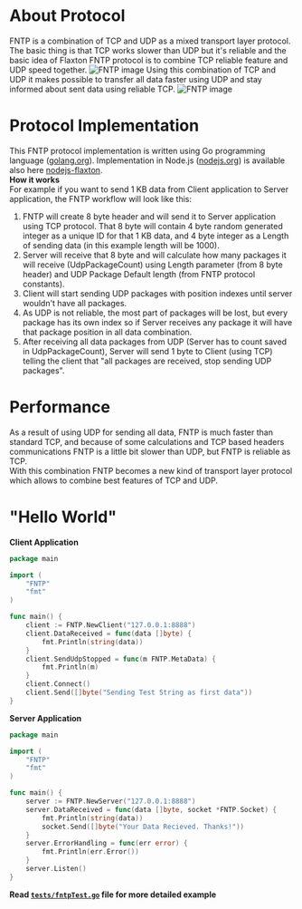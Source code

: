 # About Protocol
FNTP is a combination of TCP and UDP as a mixed transport layer protocol. The basic thing is that TCP works slower than UDP but it's reliable and the basic idea of Flaxton FNTP protocol is to combine TCP reliable feature and UDP speed together. 
<img src="http://flaxton.io/img/fntp.png" alt="FNTP image"/>
Using this combination of TCP and UDP it makes possible to transfer all data faster using UDP and stay informed about sent data using reliable TCP.
<img src="http://flaxton.io/img/fntp1.png" alt="FNTP image"/>
# Protocol Implementation
This FNTP protocol implementation is written using Go programming language (<a href="http://golang.org" target="_blank">golang.org</a>).
Implementation in Node.js (<a href="http://nodejs.org" target="_blank">nodejs.org</a>) is available also here <a href="https://github.com/tigran-bayburtsyan/nodejs-flaxton" target="_blank">nodejs-flaxton</a>.
<br/>
<b>How it works</b>
<br/>
For example if you want to send 1 KB data from Client application to Server application, the FNTP workflow will look like this:
<ol>
<li>FNTP will create 8 byte header and will send it to Server application using TCP protocol. That 8 byte will contain 4 byte random generated integer as a unique ID for that 1 KB data, and 4 byte integer as a Length of sending data (in this example length will be 1000).</li>
<li>Server will receive that 8 byte and will calculate how many packages it will receive (UdpPackageCount) using Length parameter (from 8 byte header) and UDP Package Default length (from FNTP protocol constants).</li>
<li>Client will start sending UDP packages with position indexes until server wouldn't have all packages.</li>
<li>As UDP is not reliable, the most part of packages will be lost, but every package has its own index so if Server receives any package it will have that package position in all data combination.</li>
<li>After receiving all data packages from UDP (Server has to count saved in UdpPackageCount), Server will send 1 byte to Client (using TCP) telling the client that "all packages are received, stop sending UDP packages".</li>
</ol>

# Performance
As a result of using UDP for sending all data, FNTP is much faster than standard TCP, and because of some calculations and TCP based headers communications FNTP is a little bit slower than UDP, but FNTP is reliable as TCP.<br/>
With this combination FNTP becomes a new kind of transport layer protocol which allows to combine best features of TCP and UDP.

# "Hello World"
<b>Client Application</b>
```go
package main

import (
	"FNTP"
	"fmt"
)

func main() {
	client := FNTP.NewClient("127.0.0.1:8888")
	client.DataReceived = func(data []byte) {
		fmt.Println(string(data))
	}
	client.SendUdpStopped = func(m FNTP.MetaData) {
		fmt.Println(m)
	}
	client.Connect()
	client.Send([]byte("Sending Test String as first data"))
}
```
<b>Server Application</b>
```go
package main

import (
	"FNTP"
	"fmt"
)

func main() {
	server := FNTP.NewServer("127.0.0.1:8888")
	server.DataReceived = func(data []byte, socket *FNTP.Socket) {
		fmt.Println(string(data))
		socket.Send([]byte("Your Data Recieved. Thanks!"))
	}
	server.ErrorHandling = func(err error) {
		fmt.Println(err.Error())
	}
	server.Listen()
}
```
<b>Read <a href="https://github.com/flaxtonio/fntp/blob/master/tests/fntpTest.go" target="_blank"><code>tests/fntpTest.go</code></a> file for more detailed example</b>
